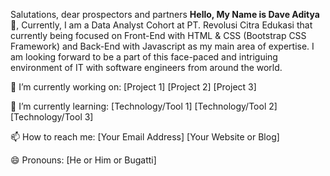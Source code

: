 Salutations, dear prospectors and partners
**Hello, My Name is Dave Aditya** 👋,
Currently, I am a Data Analyst Cohort at PT. Revolusi Citra Edukasi that currently being focused on Front-End with HTML & CSS (Bootstrap CSS Framework)
and Back-End with Javascript as my main area of expertise.
I am looking forward to be a part of this face-paced and intriguing environment of IT with software engineers from around the world.

🔭 I’m currently working on:
[Project 1]
[Project 2]
[Project 3]

🌱 I’m currently learning:
[Technology/Tool 1]
[Technology/Tool 2]
[Technology/Tool 3]

📫 How to reach me:
[Your Email Address]
[Your Website or Blog]

😄 Pronouns:
[He or Him or Bugatti]


